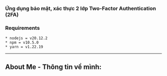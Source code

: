 ### Ứng dụng bảo mật, xác thực 2 lớp Two-Factor Authentication (2FA)


### Requirements

```
* nodejs = v20.12.2
* npm = v10.5.0
* yarn = v1.22.19

```

---

## About Me - Thông tin về mình:

